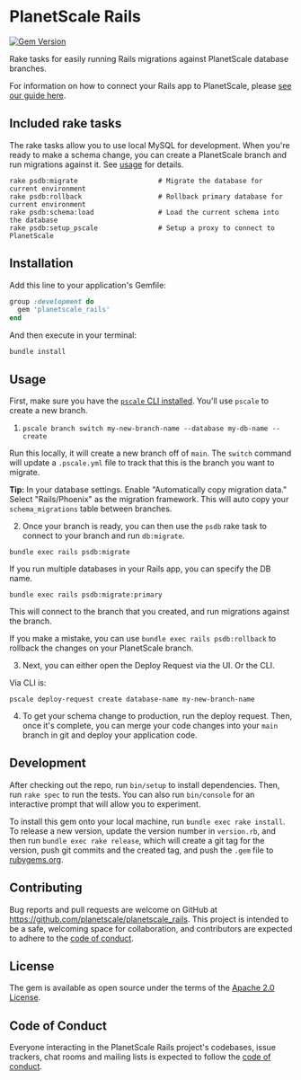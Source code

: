 # PlanetScale Rails

[![Gem Version](https://badge.fury.io/rb/planetscale_rails.svg)](https://badge.fury.io/rb/planetscale_rails)

Rake tasks for easily running Rails migrations against PlanetScale database branches.

For information on how to connect your Rails app to PlanetScale, please [see our guide here](https://planetscale.com/docs/tutorials/connect-rails-app).

## Included rake tasks

The rake tasks allow you to use local MySQL for development. When you're ready to make a schema change, you can create a PlanetScale branch and run migrations
against it. See [usage](#usage) for details.

```
rake psdb:migrate                    # Migrate the database for current environment
rake psdb:rollback                   # Rollback primary database for current environment
rake psdb:schema:load                # Load the current schema into the database
rake psdb:setup_pscale               # Setup a proxy to connect to PlanetScale
```

## Installation

Add this line to your application's Gemfile:

```ruby
group :development do
  gem 'planetscale_rails'
end
```

And then execute in your terminal:

```
bundle install
```

## Usage

First, make sure you have the [`pscale` CLI installed](https://github.com/planetscale/cli#installation). You'll use `pscale` to create a new branch.

1. `pscale branch switch my-new-branch-name --database my-db-name --create`

Run this locally, it will create a new branch off of `main`. The `switch` command will update a `.pscale.yml` file to track 
that this is the branch you want to migrate.

**Tip:** In your database settings. Enable "Automatically copy migration data." Select "Rails/Phoenix" as the migration framework. This will auto copy your `schema_migrations` table between branches.

2. Once your branch is ready, you can then use the `psdb` rake task to connect to your branch and run `db:migrate`.

```
bundle exec rails psdb:migrate
```

If you run multiple databases in your Rails app, you can specify the DB name.

```
bundle exec rails psdb:migrate:primary
```

This will connect to the branch that you created, and run migrations against the branch.

If you make a mistake, you can use `bundle exec rails psdb:rollback` to rollback the changes on your PlanetScale branch.

3. Next, you can either open the Deploy Request via the UI. Or the CLI.

Via CLI is:
```
pscale deploy-request create database-name my-new-branch-name
```

4. To get your schema change to production, run the deploy request. Then, once it's complete, you can merge your code changes into your `main` branch in git and deploy your application code.


## Development

After checking out the repo, run `bin/setup` to install dependencies. Then, run `rake spec` to run the tests. You can also run `bin/console` for an interactive prompt that will allow you to experiment.

To install this gem onto your local machine, run `bundle exec rake install`. To release a new version, update the version number in `version.rb`, and then run `bundle exec rake release`, which will create a git tag for the version, push git commits and the created tag, and push the `.gem` file to [rubygems.org](https://rubygems.org).

## Contributing

Bug reports and pull requests are welcome on GitHub at https://github.com/planetscale/planetscale_rails. This project is intended to be a safe, welcoming space for collaboration, and contributors are expected to adhere to the [code of conduct](https://github.com/planetscale/planetscale_rails/blob/main/CODE_OF_CONDUCT.md).

## License

The gem is available as open source under the terms of the [Apache 2.0 License](https://opensource.org/license/apache-2-0/).

## Code of Conduct

Everyone interacting in the PlanetScale Rails project's codebases, issue trackers, chat rooms and mailing lists is expected to follow the [code of conduct](https://github.com/planetscale/planetscale_rails/blob/main/CODE_OF_CONDUCT.md).

